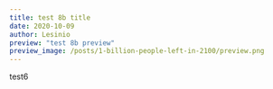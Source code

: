 ```yaml
---
title: test 8b title
date: 2020-10-09
author: Lesinio
preview: "test 8b preview"
preview_image: /posts/1-billion-people-left-in-2100/preview.png
---
```


<p>test6</p>
